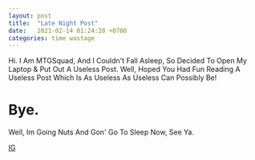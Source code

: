```yaml
---
layout: post
title:  "Late Night Post"
date:   2021-02-14 01:24:20 +0700
categories: time wastage
---
```

Hi. I Am MTGSquad, And I Couldn't Fall Asleep, So Decided To Open My Laptop & Put Out A Useless Post. Well, Hoped You Had Fun Reading A Useless Post Which Is As Useless
As Useless Can Possibly Be!

# Bye.
Well, Im Going Nuts And Gon' Go To Sleep Now, See Ya.

[IG](https://instagram.com/mtgsquad.dev/)

